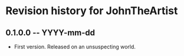 # Revision history for JohnTheArtist

## 0.1.0.0 -- YYYY-mm-dd

* First version. Released on an unsuspecting world.
